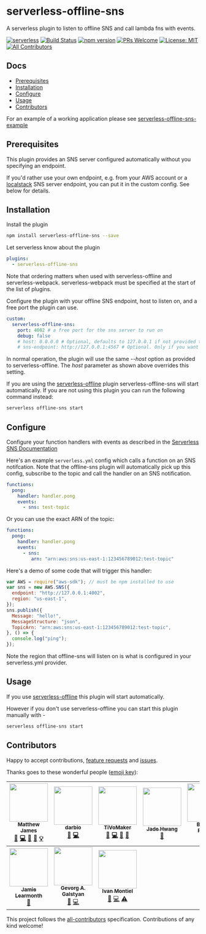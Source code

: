 # serverless-offline-sns
A serverless plugin to listen to offline SNS and call lambda fns with events.

[![serverless](http://public.serverless.com/badges/v3.svg)](http://www.serverless.com)
[![Build Status](https://travis-ci.org/mj1618/serverless-offline-sns.svg?branch=master)](https://travis-ci.org/mj1618/serverless-offline-sns)
[![npm version](https://badge.fury.io/js/serverless-offline-sns.svg)](https://badge.fury.io/js/serverless-offline-sns)
[![PRs Welcome](https://img.shields.io/badge/PRs-welcome-brightgreen.svg)](#contributing)
[![License: MIT](https://img.shields.io/badge/License-MIT-yellow.svg)](https://opensource.org/licenses/MIT)
[![All Contributors](https://img.shields.io/badge/all_contributors-10-orange.svg?style=flat-square)](#contributors)


## Docs
- [Prerequisites](#prerequisites)
- [Installation](#installation)
- [Configure](#configure)
- [Usage](#usage)
- [Contributors](#contributors)

For an example of a working application please see [serverless-offline-sns-example](https://github.com/mj1618/serverless-offline-sns-example)

## Prerequisites

This plugin provides an SNS server configured automatically without you specifying an endpoint.

If you'd rather use your own endpoint, e.g. from your AWS account or a [localstack](https://github.com/localstack/localstack) SNS server endpoint, you can put it in the custom config. See below for details.

## Installation

Install the plugin
```bash
npm install serverless-offline-sns --save
```

Let serverless know about the plugin
```YAML
plugins:
  - serverless-offline-sns
```

Note that ordering matters when used with serverless-offline and serverless-webpack. serverless-webpack must be specified at the start of the list of plugins. 

Configure the plugin with your offline SNS endpoint, host to listen on, and a free port the plugin can use.

```YAML
custom:
  serverless-offline-sns:
    port: 4002 # a free port for the sns server to run on
    debug: false
    # host: 0.0.0.0 # Optional, defaults to 127.0.0.1 if not provided to serverless-offline
    # sns-endpoint: http://127.0.0.1:4567 # Optional. Only if you want to use a custom endpoint
```

In normal operation, the plugin will use the same *--host* option as provided to serverless-offline. The *host* parameter as shown above overrides this setting.

If you are using the [serverless-offline](https://github.com/dherault/serverless-offline) plugin serverless-offline-sns will start automatically. If you are not using this plugin you can run the following command instead:
```bash
serverless offline-sns start
```

## Configure

Configure your function handlers with events as described in the [Serverless SNS Documentation](https://serverless.com/framework/docs/providers/aws/events/sns/)

Here's an example `serverless.yml` config which calls a function on an SNS notifcation. Note that the offline-sns plugin will automatically pick up this config, subscribe to the topic and call the handler on an SNS notification.

```YAML
functions:
  pong:
    handler: handler.pong
    events:
      - sns: test-topic
```

Or you can use the exact ARN of the topic:
```YAML
functions:
  pong:
    handler: handler.pong
    events:
      - sns:
         arn: "arn:aws:sns:us-east-1:123456789012:test-topic"
```

Here's a demo of some code that will trigger this handler:

```javascript
var AWS = require("aws-sdk"); // must be npm installed to use
var sns = new AWS.SNS({
  endpoint: "http://127.0.0.1:4002",
  region: "us-east-1",
});
sns.publish({
  Message: "hello!",
  MessageStructure: "json",
  TopicArn: "arn:aws:sns:us-east-1:123456789012:test-topic",
}, () => {
  console.log("ping");
});
```

Note the region that offline-sns will listen on is what is configured in your serverless.yml provider.

## Usage

If you use [serverless-offline](https://github.com/dherault/serverless-offline) this plugin will start automatically.

However if you don't use serverless-offline you can start this plugin manually with -
```bash
serverless offline-sns start
```

## Contributors

Happy to accept contributions, [feature requests](https://github.com/mj1618/serverless-offline-sns/issues) and [issues](https://github.com/mj1618/serverless-offline-sns/issues).

Thanks goes to these wonderful people ([emoji key](https://github.com/kentcdodds/all-contributors#emoji-key)):

<!-- ALL-CONTRIBUTORS-LIST:START - Do not remove or modify this section -->
| [<img src="https://avatars0.githubusercontent.com/u/6138817?v=4" width="100px;"/><br /><sub><b>Matthew James</b></sub>](https://github.com/mj1618)<br />[💬](#question-mj1618 "Answering Questions") [💻](https://github.com/mj1618/serverless-offline-sns/commits?author=mj1618 "Code") [🎨](#design-mj1618 "Design") [📖](https://github.com/mj1618/serverless-offline-sns/commits?author=mj1618 "Documentation") [💡](#example-mj1618 "Examples") | [<img src="https://avatars0.githubusercontent.com/u/517620?v=4" width="100px;"/><br /><sub><b>darbio</b></sub>](https://github.com/darbio)<br />[🐛](https://github.com/mj1618/serverless-offline-sns/issues?q=author%3Adarbio "Bug reports") [💻](https://github.com/mj1618/serverless-offline-sns/commits?author=darbio "Code") | [<img src="https://avatars2.githubusercontent.com/u/5116271?v=4" width="100px;"/><br /><sub><b>TiVoMaker</b></sub>](https://github.com/TiVoMaker)<br />[🐛](https://github.com/mj1618/serverless-offline-sns/issues?q=author%3ATiVoMaker "Bug reports") [💻](https://github.com/mj1618/serverless-offline-sns/commits?author=TiVoMaker "Code") [🎨](#design-TiVoMaker "Design") [📖](https://github.com/mj1618/serverless-offline-sns/commits?author=TiVoMaker "Documentation") | [<img src="https://avatars3.githubusercontent.com/u/32281536?v=4" width="100px;"/><br /><sub><b>Jade Hwang</b></sub>](https://github.com/jadehwangsonos)<br />[🐛](https://github.com/mj1618/serverless-offline-sns/issues?q=author%3Ajadehwangsonos "Bug reports") | [<img src="https://avatars1.githubusercontent.com/u/933251?v=4" width="100px;"/><br /><sub><b>Bennett Rogers</b></sub>](https://github.com/bennettrogers)<br />[🐛](https://github.com/mj1618/serverless-offline-sns/issues?q=author%3Abennettrogers "Bug reports") [💻](https://github.com/mj1618/serverless-offline-sns/commits?author=bennettrogers "Code") | [<img src="https://avatars2.githubusercontent.com/u/9253219?v=4" width="100px;"/><br /><sub><b>Julius Breckel</b></sub>](https://github.com/jbreckel)<br />[💻](https://github.com/mj1618/serverless-offline-sns/commits?author=jbreckel "Code") [💡](#example-jbreckel "Examples") [⚠️](https://github.com/mj1618/serverless-offline-sns/commits?author=jbreckel "Tests") | [<img src="https://avatars1.githubusercontent.com/u/29059474?v=4" width="100px;"/><br /><sub><b>RainaWLK</b></sub>](https://github.com/RainaWLK)<br />[🐛](https://github.com/mj1618/serverless-offline-sns/issues?q=author%3ARainaWLK "Bug reports") [💻](https://github.com/mj1618/serverless-offline-sns/commits?author=RainaWLK "Code") |
| :---: | :---: | :---: | :---: | :---: | :---: | :---: |
| [<img src="https://avatars2.githubusercontent.com/u/33498?v=4" width="100px;"/><br /><sub><b>Jamie Learmonth</b></sub>](http://www.boxlightmedia.com)<br />[🐛](https://github.com/mj1618/serverless-offline-sns/issues?q=author%3Ajamiel "Bug reports") | [<img src="https://avatars2.githubusercontent.com/u/2598355?v=4" width="100px;"/><br /><sub><b>Gevorg A. Galstyan</b></sub>](https://github.com/gevorggalstyan)<br />[🐛](https://github.com/mj1618/serverless-offline-sns/issues?q=author%3Agevorggalstyan "Bug reports") [💻](https://github.com/mj1618/serverless-offline-sns/commits?author=gevorggalstyan "Code") | [<img src="https://avatars3.githubusercontent.com/u/412382?v=4" width="100px;"/><br /><sub><b>Ivan Montiel</b></sub>](https://idmontie.github.io)<br />[🐛](https://github.com/mj1618/serverless-offline-sns/issues?q=author%3Aidmontie "Bug reports") [💻](https://github.com/mj1618/serverless-offline-sns/commits?author=idmontie "Code") [⚠️](https://github.com/mj1618/serverless-offline-sns/commits?author=idmontie "Tests") |
<!-- ALL-CONTRIBUTORS-LIST:END -->

This project follows the [all-contributors](https://github.com/kentcdodds/all-contributors) specification. Contributions of any kind welcome!
